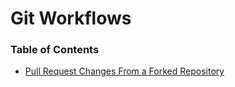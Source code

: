 # Git Workflows

### Table of Contents

* [Pull Request Changes From a Forked Repository](PullRequestChangesFromAForkedRepository.md)